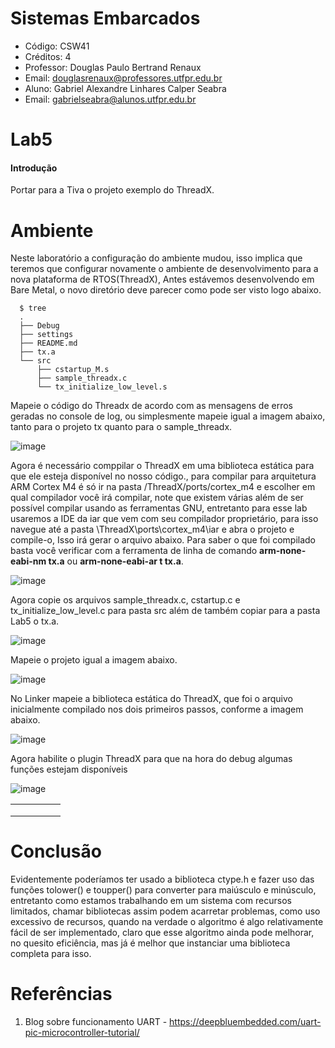 # Sistemas Embarcados
- Código: CSW41
- Créditos: 4
- Professor: Douglas Paulo Bertrand Renaux
- Email: douglasrenaux@professores.utfpr.edu.br
- Aluno: Gabriel Alexandre Linhares Calper Seabra
- Email: gabrielseabra@alunos.utfpr.edu.br


# Lab5

#### Introdução
Portar para a Tiva o projeto exemplo do ThreadX.
# Ambiente

Neste laboratório a configuração do ambiente mudou, isso implica que teremos que configurar novamente o ambiente de desenvolvimento para a nova plataforma de RTOS(ThreadX), Antes estávemos desenvolvendo em Bare Metal, o novo diretório deve parecer como pode ser visto logo abaixo.
```shell
  $ tree
  .
  ├── Debug
  ├── settings
  ├── README.md
  ├── tx.a
  └── src
      ├── cstartup_M.s
      ├── sample_threadx.c
      └── tx_initialize_low_level.s
```

Mapeie o código do Threadx de acordo com as mensagens de erros geradas no console de log, ou simplesmente mapeie igual a imagem abaixo, tanto para o projeto tx quanto para o sample_threadx.

![image](https://user-images.githubusercontent.com/48101913/143146428-c57d46d5-eaee-470c-ac13-c1a0bc2319c1.png)


Agora é necessário comppilar o ThreadX em uma biblioteca estática para que ele esteja disponível no nosso código., para compilar para arquitetura ARM Cortex M4 é só ir na pasta /ThreadX/ports/cortex_m4 e escolher em qual compilador você irá compilar, note que existem várias além de ser possível compilar usando as ferramentas GNU, entretanto para esse lab usaremos a IDE da iar que vem com seu compilador proprietário, para isso navegue até a pasta \ThreadX\ports\cortex_m4\iar e abra o projeto e compile-o, Isso irá gerar o arquivo abaixo. Para saber o que foi compilado basta você verificar com a ferramenta de linha de comando **arm-none-eabi-nm tx.a** ou **arm-none-eabi-ar t tx.a**.

![image](https://user-images.githubusercontent.com/48101913/143145717-07d7a922-875b-493d-b501-7d99f3ba918f.png)

Agora copie os arquivos sample_threadx.c, cstartup.c e tx_initialize_low_level.c para pasta src além de também copiar para a pasta Lab5 o tx.a.

![image](https://user-images.githubusercontent.com/48101913/143147874-acf8689c-f19f-4d3a-81d7-27a5e37a0e3f.png)


Mapeie o projeto igual a imagem abaixo.

![image](https://user-images.githubusercontent.com/48101913/143148117-32c4d4ce-702b-4bd2-a6ec-1f3ab8f98840.png)

No Linker mapeie a biblioteca estática do ThreadX, que foi o arquivo inicialmente compilado nos dois primeiros passos, conforme a imagem abaixo.

![image](https://user-images.githubusercontent.com/48101913/143148369-d688d0d5-b40c-49ad-aa00-d49e5b2d2f43.png)

Agora habilite o plugin ThreadX para que na hora do debug algumas funções estejam disponíveis

![image](https://user-images.githubusercontent.com/48101913/143149282-24a67bc4-fecf-4bea-885c-a122021687eb.png)



|   |   |   |   |   |
|---|---|---|---|---|
|   |   |   |   |   |
|   |   |   |   |   |
|   |   |   |   |   |


# Conclusão

Evidentemente poderíamos ter usado a biblioteca ctype.h e fazer uso das funções tolower() e toupper() para converter para maiúsculo e minúsculo, entretanto como estamos trabalhando em um sistema com recursos limitados, chamar bibliotecas assim podem acarretar problemas, como uso excessivo de recursos, quando na verdade o algoritmo é algo relativamente fácil de ser implementado, claro que esse algoritmo ainda pode melhorar, no quesito eficiência, mas já é melhor que instanciar uma biblioteca completa para isso. 

# Referências

1. Blog sobre funcionamento UART - https://deepbluembedded.com/uart-pic-microcontroller-tutorial/

